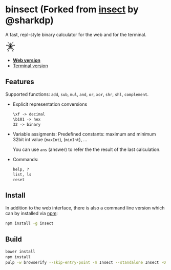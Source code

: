 binsect (Forked from [insect](https://github.com/sharkdp/insect) by @sharkdp)
=======

A fast, repl-style binary calculator for the web and for the terminal.

[![insect](media/insect-32x32.png)](https://shark.fish/insect/)

* [**Web version**](https://soupi.github.io/insect)
* [Terminal version](#install)

Features
--------
  Supported functions: `add`, `sub`, `mul`, `and`, `or`, `xor`,
  `shr`, `shl`, `complement`.

- Explicit representation conversions
  ```
  \xf -> decimal
  \b101 -> hex
  32 -> binary
  ```

- Variable assigments:
  Predefined constants: maximum and minimum 32bit int value (`maxInt`), (`minInt`), ...

  You can use `ans` (answer) to refer the the result of the last calculation.

- Commands:
  ```
  help, ?
  list, ls
  reset
  ```

Install
-------
In addition to the web interface, there is also a command line version which can by installed via [npm](https://www.npmjs.com/package/insect):
```sh
npm install -g insect
```

Build
-----
```sh
bower install
npm install
pulp -w browserify --skip-entry-point -m Insect --standalone Insect -O -t insect.js
```
